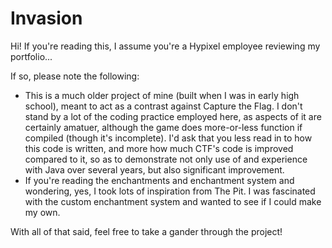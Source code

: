 # Invasion

Hi! If you're reading this, I assume you're a Hypixel employee reviewing my portfolio...

If so, please note the following:

- This is a much older project of mine (built when I was in early high school), meant to act as a contrast against Capture the Flag. I don't stand by
a lot of the coding practice employed here, as aspects of it are certainly amatuer, although the game does more-or-less function if compiled (though it's incomplete).
I'd ask that you less read in to how this code is written, and more how much CTF's code is improved compared to it, so as to demonstrate not only use of
and experience with Java over several years, but also significant improvement.
- If you're reading the enchantments and enchantment system and wondering, yes, I took lots of inspiration from The Pit. I was fascinated with the custom
enchantment system and wanted to see if I could make my own.

With all of that said, feel free to take a gander through the project!

